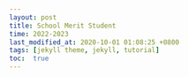 ```yaml
---
layout: post
title: School Merit Student 
time: 2022-2023
last_modified_at: 2020-10-01 01:08:25 +0800
tags: [jekyll theme, jekyll, tutorial]
toc:  true
---
```

